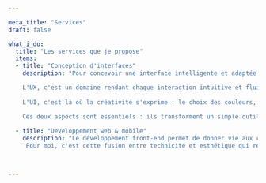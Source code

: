```yaml
---

meta_title: "Services"
draft: false

what_i_do:
  title: "Les services que je propose"
  items:
  - title: "Conception d'interfaces"
    description: "Pour concevoir une interface intelligente et adaptée à vos cibles, il est nécessaire passer tout d'abord par une succession de phase appelé 'UX'(User Experience) pui s'UI' (User Interface).

    L'UX, c'est un domaine rendant chaque interaction intuitive et fluide, pensant au parcours de l'utilisateur dans son ensemble. 
    
    L'UI, c'est là où la créativité s'exprime : le choix des couleurs, la typographie, et les maquettes d'interfaces.

    Ces deux aspects sont essentiels : ils transforment un simple outil numérique en une expérience agréable et mémorable pour l'utilisateur. C'est cette alchimie entre fonctionnalité et esthétique qui me passionne tant."
  
  - title: "Developpement web & mobile"
    description: "Le développement front-end permet de donner vie aux conceptions UX/UI. Le front-end, pour moi, c'est l'art de transformer des designs en réalité interactive : j'écris le code qui anime chaque élément visuel, assure une réactivité fluide et maintient la cohérence sur différents appareils. C'est un processus créatif et technique, où je jongle avec diverses technologies frontend afin de créer des expériences qui non seulement semblent bonnes, mais se sentent aussi naturelles à l'utilisateur.
     Pour moi, c'est cette fusion entre technicité et esthétique qui rend le développement front-end si captivant."
  


---
```

